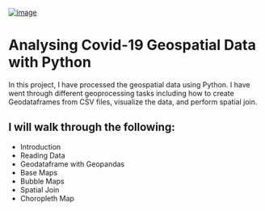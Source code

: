 [![image](https://colab.research.google.com/assets/colab-badge.svg)](https://colab.research.google.com/github/DBishal13/Covid19-GeoVisualisation/blob/main/Code/Covid19.ipynb)
# Analysing Covid-19 Geospatial Data with Python
In this project, I have processed the geospatial data using Python. I have went through different geoprocessing tasks including how to create Geodataframes from CSV files, visualize the data, and perform spatial join.
## I will walk through the following:
* Introduction
* Reading Data
* Geodataframe with Geopandas
* Base Maps
* Bubble Maps
* Spatial Join
* Choropleth Map
